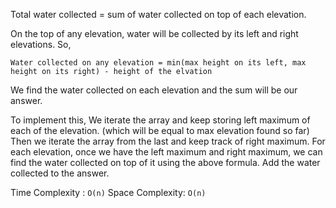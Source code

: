 Total water collected = sum of water collected on top of each elevation.

On the top of any elevation, water will be collected by its left and right elevations. So,

`Water collected on any elevation = min(max height on its left, max height on its right) - height of the elvation`

We find the water collected on each elevation and the sum will be our answer.

To implement this, 
We iterate the array and keep storing left maximum of each of the elevation. (which will be equal to max elevation found so far)
Then we iterate the array from the last and keep track of right maximum. For each elevation, once we have the left maximum and right maximum, we can find the water collected on top of it using the above formula. Add the water collected to the answer.

Time Complexity : `O(n)`
Space Complexity: `O(n)`
